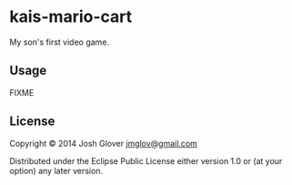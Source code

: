 # kais-mario-cart

My son's first video game.

## Usage

FIXME

## License

Copyright © 2014 Josh Glover <jmglov@gmail.com>

Distributed under the Eclipse Public License either version 1.0 or (at
your option) any later version.
